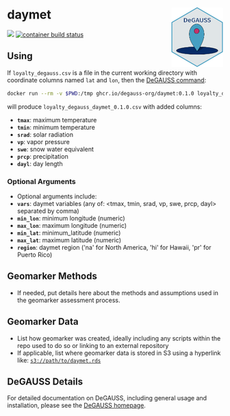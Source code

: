 # daymet <a href='https://degauss.org'><img src='https://github.com/degauss-org/degauss_hex_logo/raw/main/PNG/degauss_hex.png' align='right' height='138.5' /></a>

[![](https://img.shields.io/github/v/release/degauss-org/daymet?color=469FC2&label=version&sort=semver)](https://github.com/degauss-org/daymet/releases)
[![container build status](https://github.com/degauss-org/daymet/workflows/build-deploy-release/badge.svg)](https://github.com/degauss-org/daymet/actions/workflows/build-deploy-release.yaml)

## Using

If `loyalty_degauss.csv` is a file in the current working directory with coordinate columns named `lat` and `lon`, then the [DeGAUSS command](https://degauss.org/using_degauss.html#DeGAUSS_Commands):

```sh
docker run --rm -v $PWD:/tmp ghcr.io/degauss-org/daymet:0.1.0 loyalty_degauss.csv
```

will produce `loyalty_degauss_daymet_0.1.0.csv` with added columns:

- **`tmax`**: maximum temperature
- **`tmin`**: minimum temperature
- **`srad`**: solar radiation
- **`vp`**: vapor pressure
- **`swe`**: snow water equivalent
- **`prcp`**: precipitation
- **`dayl`**: day length

### Optional Arguments

- Optional arguments include:
- **`vars`**: daymet variables (any of: <tmax, tmin, srad, vp, swe, prcp, dayl> separated by comma)
- **`min_lon`**: minimum longitude (numeric)
- **`max_lon`**: maximum longitude (numeric)
- **`min_lat`**: minimum_latitude (numeric)
- **`max_lat`**: maximum latitude (numeric)
- **`region`**: daymet region ('na' for North America, 'hi' for Hawaii, 'pr' for Puerto Rico)

## Geomarker Methods

- If needed, put details here about the methods and assumptions used in the geomarker assessment process.

## Geomarker Data

- List how geomarker was created, ideally including any scripts within the repo used to do so or linking to an external repository
- If applicable, list where geomarker data is stored in S3 using a hyperlink like: [`s3://path/to/daymet.rds`](https://geomarker.s3.us-east-2.amazonaws.com/path/to/daymet.rds)

## DeGAUSS Details

For detailed documentation on DeGAUSS, including general usage and installation, please see the [DeGAUSS homepage](https://degauss.org).
